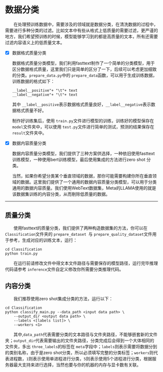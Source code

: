 # 数据分类

&emsp;&emsp;在处理预训练数据中，需要涉及的领域就是数据分类，在清洗数据的过程中，需要进行多种分类的过滤。比如文本中有些从格式上低质量的需要过滤，更严谨的地方，我们希望预训练的时候，模型能够学习到的都是高质量的文本，所有还需要过滤内容语义上的低质量文本。

- [X] 数据格式质量分类

  数据格式质量分类模型，我们利用fasttext制作了一个简单的分类模型，用于区分数据格式质量，这里我们只是简单的区分了一下，后续可以考虑更加细致的分类。`prepare_data.py`中的 `prepare_data`函数，可以用于生成训练数据，训练数据的格式如下：

  ```
  __label__positive"+ "\t"+ text
  __label__negative"+ "\t"+ text
  ```

  其中 `__label__positive`表示数据格式质量良好，`__label__negative`表示数据格式质量不好。

  制作好训练集后，使用 `train.py`文件进行模型的训练，训练好的模型保存在 `model`文件夹中，可以使用 `test.py`文件进行简单的测试，预测的结果保存在 `result`文件夹中。
- [X] 数据内容质量分类

  数据内容质量分类模型，我们提供了三种方案供选择，一种依旧使用fasttext训练模型，一种使用bert训练模型，最后使用集成的方法进行zero shot 分类。

  当然，如果你希望分类某个垂直领域的数据，那你可能需要构建你所在垂直领域的数据。这里我们提供了一个通用的数据内容质量分类模型，可以用于分类通用的数据内容质量。我们使用WebText数据集，Meta的LLAMA使用的就是该数据集训练的内容分类，从而剔除低质量的数据。

---

## 质量分类

&emsp;&emsp;使用fasttext的质量分类，我们提供了两种构造数据集的方法，你可以在 `Classification`文件夹的 `prepare_dataset `与 `prepare_quality_dataset`文件用于参考，生成对应的训练文本，运行：

```
cd Classification
python train.py
```

&emsp;&emsp;在运行前请修改文件中得文本文件路径与需要保存的模型路径，运行完毕推理代码请参考 `inference`文件自定义修改你所需要分类推理代码。

## 内容分类

&emsp;&emsp;我们推荐使用zero shot集成分类的方法，运行以下：

```
cd Classification
python classify_main.py --data_path <input data path> \
	--output_dir <output data path> \
	--labels <[labels list]> \
	--workers <1>
```

&emsp;&emsp;其中,`data_path`代表需要分类的文本路径与文件夹路径，不能够嵌套新的文件夹；`output_dir`代表需要输出的文件夹路径，分类完成后会得到一个大体相同的文件夹，多出 `three_labels`的标签在 `meta`字段中；`labels`则表示需要将数据分到的类别名称，由于是zero shot分类，所以必须填写完整的分类标签；`workers`则代表进程数，`1`则表示使用单进程进行分类，`5`则表示使用5个进程进行分类，根据服务器最大支持来进行选择，当然也要与你的机器的内存与显卡数有关联。
